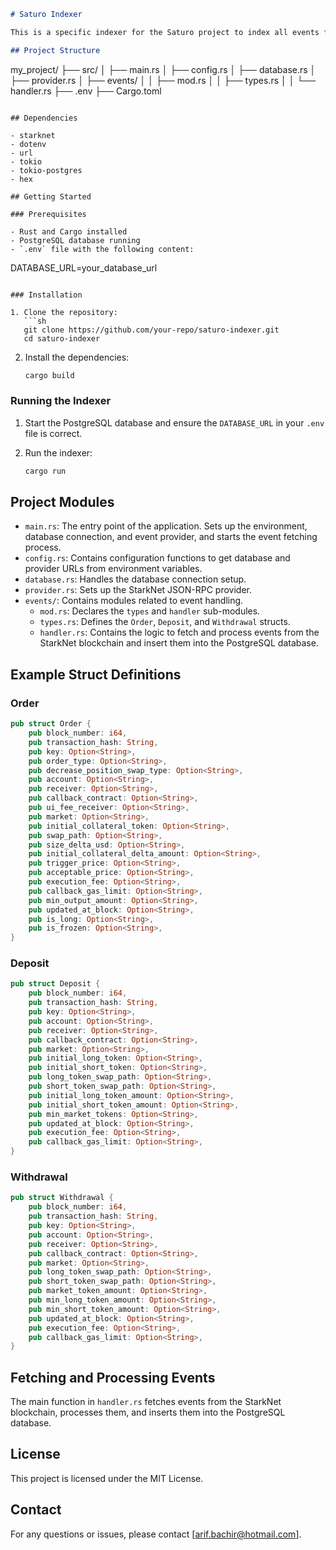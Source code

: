 ```markdown
# Saturo Indexer

This is a specific indexer for the Saturo project to index all events from the Perps DEX. The indexer connects to the StarkNet blockchain, fetches relevant events, and stores them in a PostgreSQL database.

## Project Structure

```
my_project/
├── src/
│   ├── main.rs
│   ├── config.rs
│   ├── database.rs
│   ├── provider.rs
│   ├── events/
│   │   ├── mod.rs
│   │   ├── types.rs
│   │   └── handler.rs
├── .env
├── Cargo.toml
```

## Dependencies

- starknet
- dotenv
- url
- tokio
- tokio-postgres
- hex

## Getting Started

### Prerequisites

- Rust and Cargo installed
- PostgreSQL database running
- `.env` file with the following content:

```
DATABASE_URL=your_database_url
```

### Installation

1. Clone the repository:
   ```sh
   git clone https://github.com/your-repo/saturo-indexer.git
   cd saturo-indexer
   ```

2. Install the dependencies:
   ```sh
   cargo build
   ```

### Running the Indexer

1. Start the PostgreSQL database and ensure the `DATABASE_URL` in your `.env` file is correct.

2. Run the indexer:
   ```sh
   cargo run
   ```

## Project Modules

- `main.rs`: The entry point of the application. Sets up the environment, database connection, and event provider, and starts the event fetching process.
- `config.rs`: Contains configuration functions to get database and provider URLs from environment variables.
- `database.rs`: Handles the database connection setup.
- `provider.rs`: Sets up the StarkNet JSON-RPC provider.
- `events/`: Contains modules related to event handling.
  - `mod.rs`: Declares the `types` and `handler` sub-modules.
  - `types.rs`: Defines the `Order`, `Deposit`, and `Withdrawal` structs.
  - `handler.rs`: Contains the logic to fetch and process events from the StarkNet blockchain and insert them into the PostgreSQL database.

## Example Struct Definitions

### Order
```rust
pub struct Order {
    pub block_number: i64,
    pub transaction_hash: String,
    pub key: Option<String>,
    pub order_type: Option<String>,
    pub decrease_position_swap_type: Option<String>,
    pub account: Option<String>,
    pub receiver: Option<String>,
    pub callback_contract: Option<String>,
    pub ui_fee_receiver: Option<String>,
    pub market: Option<String>,
    pub initial_collateral_token: Option<String>,
    pub swap_path: Option<String>,
    pub size_delta_usd: Option<String>,
    pub initial_collateral_delta_amount: Option<String>,
    pub trigger_price: Option<String>,
    pub acceptable_price: Option<String>,
    pub execution_fee: Option<String>,
    pub callback_gas_limit: Option<String>,
    pub min_output_amount: Option<String>,
    pub updated_at_block: Option<String>,
    pub is_long: Option<String>,
    pub is_frozen: Option<String>,
}
```

### Deposit
```rust
pub struct Deposit {
    pub block_number: i64,
    pub transaction_hash: String,
    pub key: Option<String>,
    pub account: Option<String>,
    pub receiver: Option<String>,
    pub callback_contract: Option<String>,
    pub market: Option<String>,
    pub initial_long_token: Option<String>,
    pub initial_short_token: Option<String>,
    pub long_token_swap_path: Option<String>,
    pub short_token_swap_path: Option<String>,
    pub initial_long_token_amount: Option<String>,
    pub initial_short_token_amount: Option<String>,
    pub min_market_tokens: Option<String>,
    pub updated_at_block: Option<String>,
    pub execution_fee: Option<String>,
    pub callback_gas_limit: Option<String>,
}
```

### Withdrawal
```rust
pub struct Withdrawal {
    pub block_number: i64,
    pub transaction_hash: String,
    pub key: Option<String>,
    pub account: Option<String>,
    pub receiver: Option<String>,
    pub callback_contract: Option<String>,
    pub market: Option<String>,
    pub long_token_swap_path: Option<String>,
    pub short_token_swap_path: Option<String>,
    pub market_token_amount: Option<String>,
    pub min_long_token_amount: Option<String>,
    pub min_short_token_amount: Option<String>,
    pub updated_at_block: Option<String>,
    pub execution_fee: Option<String>,
    pub callback_gas_limit: Option<String>,
}
```

## Fetching and Processing Events

The main function in `handler.rs` fetches events from the StarkNet blockchain, processes them, and inserts them into the PostgreSQL database.

## License

This project is licensed under the MIT License.

## Contact

For any questions or issues, please contact [arif.bachir@hotmail.com].
```